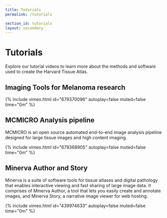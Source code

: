 ```yaml
---
title: Tutorials
permalink: /tutorials

section_id: tutorials
layout: secondary
---
```


# Tutorials
Explore our tutorial videos to learn more about the methods and software used to create the Harvard Tissue Atlas.

## Imaging Tools for Melanoma research
{% include vimeo.html id="679370096" autoplay=false muted=false time="0m" %}

## MCMICRO Analysis pipeline
MCMICRO is an open source automated end-to-end image analysis pipeline designed for large tissue images and high content imaging.

{% include vimeo.html id="679368905" autoplay=false muted=false time="0m" %}

## Minerva Author and Story
Minerva is a suite of software tools for tissue atlases and digital pathology that enables interactive viewing and fast sharing of large image data. It comprises of Minerva Author, a tool that lets you easily create and annotate images, and Minerva Story, a narrative image viewer for web hosting.

{% include vimeo.html id="439974633" autoplay=false muted=false time="0m" %}

